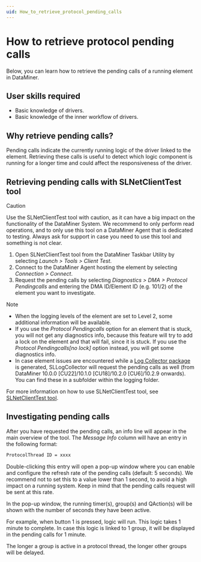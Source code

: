 ```yaml
---
uid: How_to_retrieve_protocol_pending_calls
---
```


# How to retrieve protocol pending calls

Below, you can learn how to retrieve the pending calls of a running element in DataMiner.

## User skills required

- Basic knowledge of drivers.
- Basic knowledge of the inner workflow of drivers.

## Why retrieve pending calls?

Pending calls indicate the currently running logic of the driver linked to the element. Retrieving these calls is useful to detect which logic component is running for a longer time and could affect the responsiveness of the driver.

## Retrieving pending calls with SLNetClientTest tool

> [!CAUTION]
> Use the SLNetClientTest tool with caution, as it can have a big impact on the functionality of the DataMiner System. We recommend to only perform read operations, and to only use this tool on a DataMiner Agent that is dedicated to testing. Always ask for support in case you need to use this tool and something is not clear.

1. Open SLNetClientTest tool from the DataMiner Taskbar Utility by selecting *Launch > Tools > Client Test*.
1. Connect to the DataMiner Agent hosting the element by selecting *Connection > Connect*.
1. Request the pending calls by selecting *Diagnostics > DMA > Protocol Pendingcalls* and entering the DMA ID/Element ID (e.g. 101/2) of the element you want to investigate.

> [!NOTE]
>
> - When the logging levels of the element are set to Level 2, some additional information will be available.
> - If you use the *Protocol Pendingcalls* option for an element that is stuck, you will not get any diagnostics info, because this feature will try to add a lock on the element and that will fail, since it is stuck. If you use the *Protocol Pendingcalls[no lock]* option instead, you will get some diagnostics info.
> - In case element issues are encountered while a [Log Collector package](xref:Collecting_data_to_report_an_issue_to_TechSupport) is generated, SLLogCollector will request the pending calls as well (from DataMiner 10.0.0 [CU22]/10.1.0 [CU18]/10.2.0 [CU6]/10.2.9 onwards<!-- RN 33932 -->). You can find these in a subfolder within the logging folder.

For more information on how to use SLNetClientTest tool, see [SLNetClientTest tool](xref:SLNetClientTest_tool).

## Investigating pending calls

After you have requested the pending calls, an info line will appear in the main overview of the tool. The *Message Info* column will have an entry in the following format:

```txt
ProtocolThread ID = xxxx
```

Double-clicking this entry will open a pop-up window where you can enable and configure the refresh rate of the pending calls (default: 5 seconds). We recommend not to set this to a value lower than 1 second, to avoid a high impact on a running system. Keep in mind that the pending calls request will be sent at this rate.

In the pop-up window, the running timer(s), group(s) and QAction(s) will be shown with the number of seconds they have been active.

For example, when button 1 is pressed, logic will run. This logic takes 1 minute to complete. In case this logic is linked to 1 group, it will be displayed in the pending calls for 1 minute.

The longer a group is active in a protocol thread, the longer other groups will be delayed.
